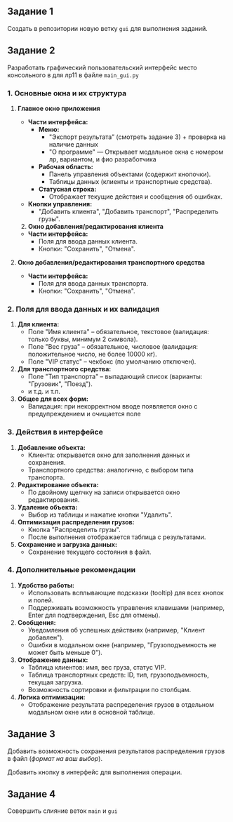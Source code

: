 ## Задание 1

Cоздать в репозитории новую ветку `gui` для выполнения заданий.

## Задание 2

Разработать графический пользовательский интерфейс место консольного в для лр11 в файле `main_gui.py`

### **1. Основные окна и их структура**

1. **Главное окно приложения**
    - **Части интерфейса:**
        - **Меню:**
            - "Экспорт результата” (смотреть задание 3) + проверка на наличие данных
            - "О программе" — Открывает модальное окна с номером лр, вариантом, и фио разработчика
        - **Рабочая область:**
            - Панель управления объектами (содержит кнопочки).
            - Таблицы данных (клиенты и транспортные средства).
        - **Статусная строка:**
            - Отображает текущие действия и сообщения об ошибках.
    - **Кнопки управления:**
        - "Добавить клиента", "Добавить транспорт", "Распределить грузы".

    2. **Окно добавления/редактирования клиента**
    - **Части интерфейса:**
        - Поля для ввода данных клиента.
        - Кнопки: "Сохранить", "Отмена".
3. **Окно добавления/редактирования транспортного средства**
    - **Части интерфейса:**
        - Поля для ввода данных транспорта.
        - Кнопки: "Сохранить", "Отмена".
     
### **2. Поля для ввода данных и их валидация**

1. **Для клиента:**
    - Поле "Имя клиента" – обязательное, текстовое (валидация: только буквы, минимум 2 символа).
    - Поле "Вес груза" – обязательное, числовое (валидация: положительное число, не более 10000 кг).
    - Поле "VIP статус" – чекбокс (по умолчанию отключен).
2. **Для транспортного средства:**
    - Поле "Тип транспорта" – выпадающий список (варианты: "Грузовик", "Поезд").
    - и т.д. и т.п.
3. **Общее для всех форм:**
    - Валидация: при некорректном вводе появляется окно с предупреждением и очищается поле
  
### **3. Действия в интерфейсе**

1. **Добавление объекта:**
    - Клиента: открывается окно для заполнения данных и сохранения.
    - Транспортного средства: аналогично, с выбором типа транспорта.
2. **Редактирование объекта:**
    - По двойному щелчку на записи открывается окно редактирования.
3. **Удаление объекта:**
    - Выбор из таблицы и нажатие кнопки "Удалить".
4. **Оптимизация распределения грузов:**
    - Кнопка "Распределить грузы".
    - После выполнения отображается таблица с результатами.
5. **Сохранение и загрузка данных:**
    - Сохранение текущего состояния в файл.

### **4. Дополнительные рекомендации**

1. **Удобство работы:**
    - Использовать всплывающие подсказки (tooltip) для всех кнопок и полей.
    - Поддерживать возможность управления клавишами (например, Enter для подтверждения, Esc для отмены).
2. **Сообщения:**
    - Уведомления об успешных действиях (например, "Клиент добавлен").
    - Ошибки в модальном окне (например, "Грузоподъемность не может быть меньше 0").
3. **Отображение данных:**
    - Таблица клиентов: имя, вес груза, статус VIP.
    - Таблица транспортных средств: ID, тип, грузоподъемность, текущая загрузка.
    - Возможность сортировки и фильтрации по столбцам.
4. **Логика оптимизации:**
    - Отображение результата распределения грузов в отдельном модальном окне или в основной таблице.
  
## Задание 3

Добавить возможность сохранения результатов распределения грузов в файл (*формат на ваш выбор*).

Добавить кнопку в интерфейс для выполнения операции.

## Задание 4

Совершить слияние веток `main` и `gui`
